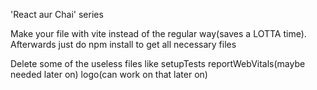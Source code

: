 'React aur Chai' series

Make your file with vite instead of the regular way(saves a LOTTA time).
Afterwards just do npm install to get all necessary files

Delete some of the useless files like
setupTests
reportWebVitals(maybe needed later on)
logo(can work on that later on)
